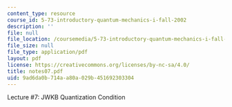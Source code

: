 ```yaml
---
content_type: resource
course_id: 5-73-introductory-quantum-mechanics-i-fall-2002
description: ''
file: null
file_location: /coursemedia/5-73-introductory-quantum-mechanics-i-fall-2002/9ad6da0b714aa80a029b451692303304_notes07.pdf
file_size: null
file_type: application/pdf
layout: pdf
license: https://creativecommons.org/licenses/by-nc-sa/4.0/
title: notes07.pdf
uid: 9ad6da0b-714a-a80a-029b-451692303304
---
```

Lecture #7: JWKB Quantization Condition